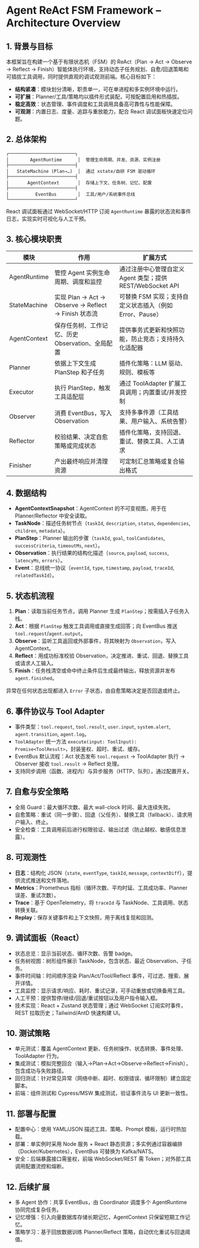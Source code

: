 # Agent ReAct FSM Framework – Architecture Overview

## 1. 背景与目标
本框架旨在构建一个基于有限状态机（FSM）的 ReAct（Plan → Act → Observe → Reflect → Finish）智能体执行环境，支持动态子任务规划、自愈/回退策略和可插拔工具调用，同时提供直观的调试观测前端。核心目标如下：
- **结构紧凑**：模块划分清晰，职责单一，可在单进程和多实例环境中运行。
- **可扩展**：Planner/工具/策略均以插件形式装配，可按配置启用和热插拔。
- **稳定高效**：状态管理、事件调度和工具调用具备高可靠性与性能保障。
- **可观测**：内置日志、度量、追踪与重放能力，配合 React 调试面板快速定位问题。

## 2. 总体架构
```
┌─────────────────────────┐
│        AgentRuntime      │  管理生命周期、并发、资源、实例注册
├─────────────────────────┤
│   StateMachine (Plan→…)  │  通过 xstate/自研 FSM 驱动循环
├─────────────────────────┤
│       AgentContext       │  存储上下文、任务树、记忆、配置
├─────────────────────────┤
│          EventBus        │  工具/用户/系统事件总线
└─────────────────────────┘
```

React 调试面板通过 WebSocket/HTTP 订阅 `AgentRuntime` 暴露的状态流和事件日志，实现实时可视化与人工干预。

## 3. 核心模块职责
| 模块 | 作用 | 扩展方式 |
| --- | --- | --- |
| AgentRuntime | 管控 Agent 实例生命周期、调度和监控 | 通过注册中心管理自定义 Agent 类型；提供 REST/WebSocket API |
| StateMachine | 实现 Plan → Act → Observe → Reflect → Finish 状态流 | 可替换 FSM 实现；支持自定义状态插入（例如 Error、Pause） |
| AgentContext | 保存任务树、工作记忆、历史 Observation、全局配置 | 提供事务式更新和快照功能，防止竞态；支持持久化适配器 |
| Planner | 依据上下文生成 PlanStep 和子任务 | 插件化策略：LLM 驱动、规则、模板等 |
| Executor | 执行 PlanStep，触发工具适配层 | 通过 ToolAdapter 扩展工具调用；内置重试/并发控制 |
| Observer | 消费 EventBus，写入 Observation | 支持多事件源（工具结果、用户输入、系统告警） |
| Reflector | 校验结果、决定自愈策略或完成状态 | 插件化策略，支持回退、重试、替换工具、人工请求 |
| Finisher | 产出最终响应并清理资源 | 可定制汇总策略或复合输出格式 |

## 4. 数据结构
- **AgentContextSnapshot**：AgentContext 的不可变视图，用于在 Planner/Reflector 中安全读取。
- **TaskNode**：描述任务树节点（`taskId`, `description`, `status`, `dependencies`, `children`, `metadata`）。
- **PlanStep**：Planner 输出的步骤（`taskId`, `goal`, `toolCandidates`, `successCriteria`, `timeoutMs`, `next`）。
- **Observation**：执行结果的结构化描述（`source`, `payload`, `success`, `latencyMs`, `errors`）。
- **Event**：总线统一协议（`eventId`, `type`, `timestamp`, `payload`, `traceId`, `relatedTaskId`）。

## 5. 状态机流程
1. **Plan**：读取当前任务节点，调用 Planner 生成 `PlanStep`；按需插入子任务入栈。
2. **Act**：根据 `PlanStep` 触发工具调用或直接生成回答；向 EventBus 推送 `tool.request`/`agent.output`。
3. **Observe**：监听工具返回或外部事件，将其映射为 `Observation`，写入 AgentContext。
4. **Reflect**：用成功标准校验 Observation，决定推进、重试、回退、替换工具或请求人工输入。
5. **Finish**：任务栈清空或命中终止条件后生成最终输出，释放资源并发布 `agent.finished`。

异常在任何状态出现都进入 `Error` 子状态，由自愈策略决定是否回退或终止。

## 6. 事件协议与 Tool Adapter
- 事件类型：`tool.request`, `tool.result`, `user.input`, `system.alert`, `agent.transition`, `agent.log`。
- `ToolAdapter` 统一方法 `execute(input: ToolInput): Promise<ToolResult>`，封装鉴权、超时、重试、缓存。
- EventBus 默认流程：Act 状态发布 `tool.request` → ToolAdapter 执行 → Observer 接收 `tool.result` → Reflect 处理。
- 支持同步调用（函数、进程内）与异步服务（HTTP、队列），通过配置开关。

## 7. 自愈与安全策略
- 全局 Guard：最大循环次数、最大 wall-clock 时间、最大连续失败。
- 自愈策略：重试（同一步骤）、回退（父任务）、替换工具（fallback）、请求用户输入、终止。
- 安全检查：工具调用前后进行权限验证、输出过滤（防止越权、敏感信息泄露）。

## 8. 可观测性
- **日志**：结构化 JSON（`state`, `eventType`, `taskId`, `message`, `contextDiff`），提供流式推送和文件落地。
- **Metrics**：Prometheus 指标（循环次数、平均时延、工具成功率、Planner 误差、重试次数）。
- **Trace**：基于 OpenTelemetry，将 `traceId` 与 TaskNode、工具调用、状态转换关联。
- **Replay**：保存关键事件和上下文快照，用于离线复现和回测。

## 9. 调试面板（React）
- 状态总览：显示当前状态、循环次数、告警 badge。
- 任务树视图：树形组件展示 TaskNode，包含状态、最近 Observation、子任务。
- 事件时间轴：时间顺序渲染 Plan/Act/Tool/Reflect 事件，可过滤、搜索、展开详情。
- 工具监控：显示请求/响应、耗时、重试记录，可手动重放或切换备用工具。
- 人工干预：提供暂停/继续/回退/重试按钮以及用户指令输入框。
- 技术实现：React + Zustand 状态管理；通过 WebSocket 订阅实时事件，REST 拉取历史；Tailwind/AntD 快速构建 UI。

## 10. 测试策略
- 单元测试：覆盖 AgentContext 更新、任务树操作、状态转换、事件处理、ToolAdapter 行为。
- 集成测试：模拟完整回合（输入→Plan→Act→Observe→Reflect→Finish），包含成功与失败路径。
- 回归测试：针对常见异常（网络中断、超时、权限错误、循环限制）建立固定脚本。
- 前端：组件测试和 Cypress/MSW 集成测试，验证事件流与 UI 更新一致性。

## 11. 部署与配置
- 配置中心：使用 YAML/JSON 描述工具、策略、Prompt 模板，运行时热加载。
- 部署：单实例时采用 Node 服务 + React 静态资源；多实例通过容器编排（Docker/Kubernetes），EventBus 可替换为 Kafka/NATS。
- 安全：后端暴露接口需鉴权，前端 WebSocket/REST 需 Token；对外部工具调用配置流控和熔断。

## 12. 后续扩展
- 多 Agent 协作：共享 EventBus，由 Coordinator 调度多个 AgentRuntime 协同完成复杂任务。
- 记忆增强：引入向量数据库存储长期记忆，AgentContext 只保留短期工作记忆。
- 策略学习：基于回放数据训练 Planner/Reflect 策略，自动优化重试与回退阈值。
